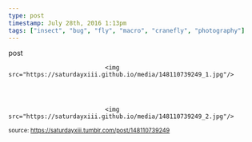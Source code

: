 ```yaml
---
type: post
timestamp: July 28th, 2016 1:13pm
tags: ["insect", "bug", "fly", "macro", "cranefly", "photography"]
---
```

post


                               <img src="https://saturdayxiii.github.io/media/148110739249_1.jpg"/>
                           

                                                                                                                           

                               <img src="https://saturdayxiii.github.io/media/148110739249_2.jpg"/>
                           

                                                                                                            
                
                
                
                
                                
<small>source: https://saturdayxiii.tumblr.com/post/148110739249</small>